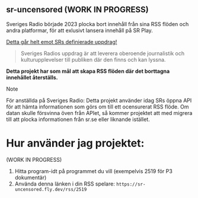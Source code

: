 sr-uncensored (WORK IN PROGRESS)
----

Sveriges Radio började 2023 plocka bort innehåll från sina RSS flöden och andra platformar, för att exlusivt lansera innehåll på SR Play.

[Detta går helt emot SRs definierade uppdrag!](https://sverigesradio.se/artikel/vart-uppdrag)

> Sveriges Radios uppdrag är att leverera oberoende journalistik och kulturupplevelser till publiken där den finns och kan lyssna.

**Detta projekt har som mål att skapa RSS flöden där det borttagna innehållet återställs.**

> [!NOTE]  
> För anställda på Sveriges Radio: Detta projekt använder idag SRs öppna API för att hämta informationen som görs om till ett ocensurerat RSS flöde. Om datan skulle försvinna öven från APIet, så kommer projektet att med migrera till att plocka informationen från sr.se eller liknande istället.

# Hur använder jag projektet:

(WORK IN PROGRESS)

1. Hitta program-idt på programmet du vill (exempelvis 2519 för P3 dokumentär)
2. Använda denna länken i din RSS spelare: `https://sr-uncensored.fly.dev/rss/2519`
